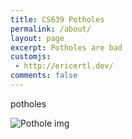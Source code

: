 ```yaml
---
title: CS639 Potholes
permalink: /about/
layout: page
excerpt: Potholes are bad
customjs:
 - http://ericertl.dev/
comments: false
---
```


potholes

![Pothole img](https://www.cityworks.com/wp-content/uploads/2020/01/pot-hole-blog.gif)

